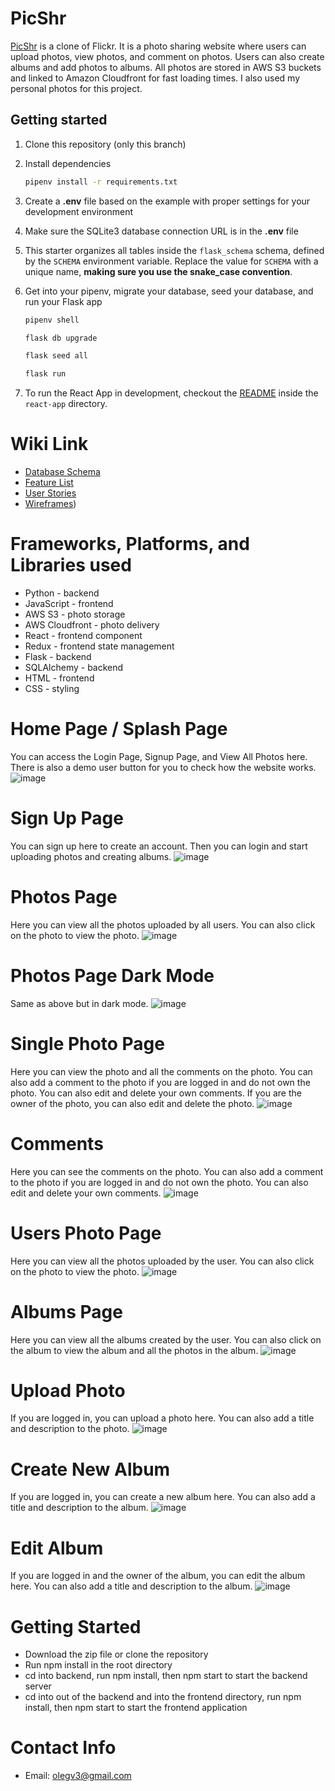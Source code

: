 # PicShr

[PicShr](https://picshr.onrender.com) is a clone of Flickr. It is a photo sharing website where users can upload photos, view photos, and comment on photos. Users can also create albums and add photos to albums. All photos are stored in AWS S3 buckets and linked to Amazon Cloudfront for fast loading times. I also used my personal photos for this project.

## Getting started
1. Clone this repository (only this branch)

2. Install dependencies

      ```bash
      pipenv install -r requirements.txt
      ```

3. Create a **.env** file based on the example with proper settings for your
   development environment

4. Make sure the SQLite3 database connection URL is in the **.env** file

5. This starter organizes all tables inside the `flask_schema` schema, defined
   by the `SCHEMA` environment variable.  Replace the value for
   `SCHEMA` with a unique name, **making sure you use the snake_case
   convention**.

6. Get into your pipenv, migrate your database, seed your database, and run your Flask app

   ```bash
   pipenv shell
   ```

   ```bash
   flask db upgrade
   ```

   ```bash
   flask seed all
   ```

   ```bash
   flask run
   ```

7. To run the React App in development, checkout the [README](./react-app/README.md) inside the `react-app` directory.

# Wiki Link

- [Database Schema](https://github.com/olegv3/PicShr/wiki/Database-Schema)
- [Feature List](https://github.com/olegv3/PicShr/wiki/Features)
- [User Stories](https://github.com/olegv3/PicShr/wiki/User-Stories)
- [Wireframes](https://github.com/olegv3/PicShr/wiki/Wireframes))

# Frameworks, Platforms, and Libraries used

- Python - backend
- JavaScript - frontend
- AWS S3 - photo storage
- AWS Cloudfront - photo delivery
- React - frontend component
- Redux - frontend state management
- Flask - backend
- SQLAlchemy - backend
- HTML - frontend
- CSS - styling


# Home Page / Splash Page
You can access the Login Page, Signup Page, and View All Photos here. There is also a demo user button for you to check how the website works.
![image](https://user-images.githubusercontent.com/60666752/222484426-5b2f1118-fc54-4d93-ae03-b62f34742811.png)

# Sign Up Page
You can sign up here to create an account. Then you can login and start uploading photos and creating albums.
![image](https://user-images.githubusercontent.com/60666752/222486149-5f78b43f-5ca9-4812-a480-9a902f90d577.png)

# Photos Page
Here you can view all the photos uploaded by all users. You can also click on the photo to view the photo.
![image](https://user-images.githubusercontent.com/60666752/222486595-0f578856-70c3-4091-81fb-cc358e72f622.png)

# Photos Page Dark Mode
Same as above but in dark mode.
![image](https://user-images.githubusercontent.com/60666752/222486942-1f537c57-25cf-489c-9499-4d998d17cefb.png)

# Single Photo Page
Here you can view the photo and all the comments on the photo. You can also add a comment to the photo if you are logged in and do not own the photo. You can also edit and delete your own comments. If you are the owner of the photo, you can also edit and delete the photo.
![image](https://user-images.githubusercontent.com/60666752/222487678-5c06fdc3-513c-4a24-9083-bce5f7efc514.png)

# Comments
Here you can see the comments on the photo. You can also add a comment to the photo if you are logged in and do not own the photo. You can also edit and delete your own comments.
![image](https://user-images.githubusercontent.com/60666752/222488247-a35f6604-ae82-4e88-b93c-ba5001fa67a1.png)

# Users Photo Page
Here you can view all the photos uploaded by the user. You can also click on the photo to view the photo.
![image](https://user-images.githubusercontent.com/60666752/222488624-5dbbc495-cc3f-4aa1-b9b9-6dc842aa8a22.png)

# Albums Page
Here you can view all the albums created by the user. You can also click on the album to view the album and all the photos in the album.
![image](https://user-images.githubusercontent.com/60666752/222488982-dd328825-e528-424f-980f-eefd7f5a57d4.png)

# Upload Photo
If you are logged in, you can upload a photo here. You can also add a title and description to the photo.
![image](https://user-images.githubusercontent.com/60666752/222489406-db96e754-abf1-4d7b-8d0a-4daac7f01539.png)

# Create New Album
If you are logged in, you can create a new album here. You can also add a title and description to the album.
![image](https://user-images.githubusercontent.com/60666752/222489726-af1d5840-2593-4957-b24b-51be59486f85.png)

# Edit Album
If you are logged in and the owner of the album, you can edit the album here. You can also add a title and description to the album.
![image](https://user-images.githubusercontent.com/60666752/222489779-2c30a0ea-e1b4-42fc-826c-7378ead68e58.png)


# Getting Started
- Download the zip file or clone the repository
- Run npm install in the root directory
- cd into backend, run npm install, then npm start to start the backend server
- cd into out of the backend and into the frontend directory, run npm install, then npm start to start the frontend application

# Contact Info
- Email: olegv3@gmail.com
